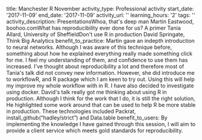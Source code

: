 title: Manchester R November
activity_type: Professional activity
start_date: '2017-11-09'
end_date: '2017-11-09'
activity_url: ''
learning_hours: '2'
tags: ''
activity_description: PresentationsWhoa, that's deep man  Martin Eastwood, boohoo.comWhat
  has reproducibility ever done for us? A primer  Tania Allard, University of SheffieldDon't
  use R in production  David Springate, Think Big Analytics
benefit_to_practice: Martin gave an indepth introduction to neural networks. Although
  I was aware of this technique before, something about how he explained everything
  really made something click for me. I feel my understanding of them, and confidence
  to use them has increased. I've thought about reproducibility a lot and therefore
  most of Tania's talk did not convey new information. However, she did introduce
  me to workflowR, and R package which I am keen to try out. Using this will help
  my improve my whole workflow with in R. I have also decided to investigate using
  docker. David's talk really got me thinking about using R in production. Although
  I think for the work that I do, it is still the right solution,  He highlighted
  some work around that can be used to help R be more stable in production. These
  technologies included Packrat, install_github(“hadley/strict”) and Data.table
benefit_to_users: By implementing the knowledge I have gained through this session,
  I will aim to provide a client service which meets gold standards for reproducibility.
